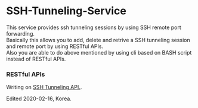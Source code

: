 # SSH-Tunneling-Service
This service provides ssh tunneling sessions by using SSH remote port forwarding.\
Basically this allows you to add, delete and retrive a SSH tunneling session and remote port by using RESTful APIs.\
Also you are able to do above mentioned by using cli based on BASH script instead of RESTful APIs.

### RESTful APIs
Writing on [SSH Tunneling API.](!https://documenter.getpostman.com/view/474408/SzKPWhMh?version=latest).

Edited 2020-02-16, Korea.


